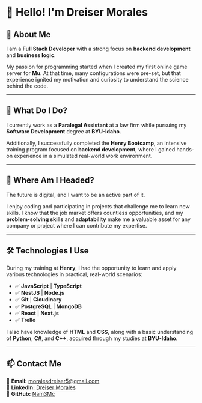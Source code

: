 # 👋 Hello! I'm Dreiser Morales  

## 🚀 About Me  

I am a **Full Stack Developer** with a strong focus on **backend development** and **business logic**.  

My passion for programming started when I created my first online game server for **Mu**. At that time, many configurations were pre-set, but that experience ignited my motivation and curiosity to understand the science behind the code.  

---

## 💼 What Do I Do?  

I currently work as a **Paralegal Assistant** at a law firm while pursuing my **Software Development** degree at **BYU-Idaho**.  

Additionally, I successfully completed the **Henry Bootcamp**, an intensive training program focused on **backend development**, where I gained hands-on experience in a simulated real-world work environment.  

---

## 🎯 Where Am I Headed?  

The future is digital, and I want to be an active part of it.  

I enjoy coding and participating in projects that challenge me to learn new skills. I know that the job market offers countless opportunities, and my **problem-solving skills** and **adaptability** make me a valuable asset for any company or project where I can contribute my expertise.  

---

## 🛠️ Technologies I Use  

During my training at **Henry**, I had the opportunity to learn and apply various technologies in practical, real-world scenarios:  

- ✅ **JavaScript** | **TypeScript**  
- ✅ **NestJS** | **Node.js**  
- ✅ **Git** | **Cloudinary**  
- ✅ **PostgreSQL** | **MongoDB**  
- ✅ **React** | **Next.js**  
- ✅ **Trello**  

I also have knowledge of **HTML** and **CSS**, along with a basic understanding of **Python**, **C#**, and **C++**, acquired through my studies at **BYU-Idaho**.  

---

## 📫 Contact Me  

📧 **Email:** moralesdreiser5@gmail.com  
💼 **LinkedIn:** [Dreiser Morales](https://www.linkedin.com/in/dreiser-morales-645788263)  
🐙 **GitHub:** [Nam3Mc](https://github.com/Nam3Mc)  
